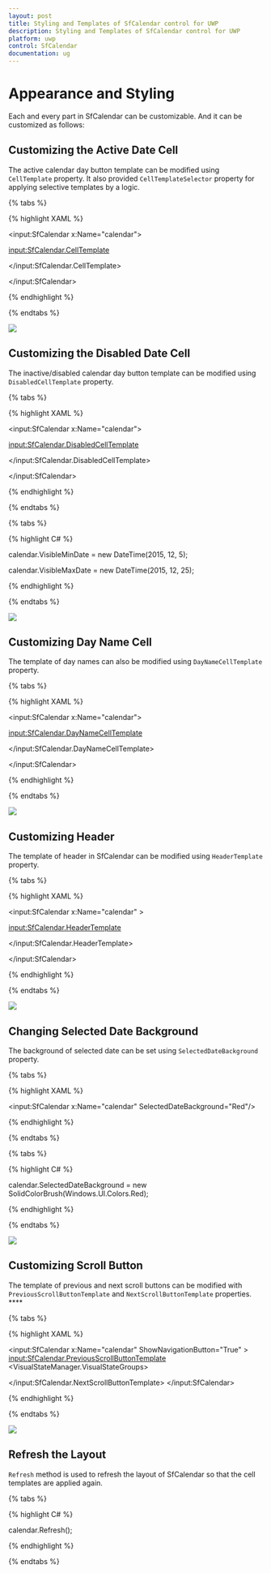 ```yaml
---
layout: post
title: Styling and Templates of SfCalendar control for UWP
description: Styling and Templates of SfCalendar control for UWP
platform: uwp
control: SfCalendar
documentation: ug
---
```


# Appearance and Styling

Each and every part in SfCalendar can be customizable. And it can be customized as follows:

## Customizing the Active Date Cell

The active calendar day button template can be modified using `CellTemplate` property. It also provided `CellTemplateSelector` property for applying selective templates by a logic.

{% tabs %}

{% highlight XAML %}

<input:SfCalendar x:Name="calendar">

<input:SfCalendar.CellTemplate>

<DataTemplate>

<TextBlock Text="{Binding Day}" VerticalAlignment="Center"
           HorizontalAlignment="Center" Foreground="Red"/>
           
</DataTemplate>

</input:SfCalendar.CellTemplate>

</input:SfCalendar>

{% endhighlight %}

{% endtabs %}

![](SfCalendar-images/SfCalendar-img15.jpeg)


## Customizing the Disabled Date Cell

The inactive/disabled calendar day button template can be modified using `DisabledCellTemplate` property.

{% tabs %}

{% highlight XAML %}

<input:SfCalendar x:Name="calendar">

<input:SfCalendar.DisabledCellTemplate>

<DataTemplate>

<Grid Background="Gray">

<TextBlock Text="{Binding Day}" VerticalAlignment="Bottom"
           Foreground="White" Opacity="1" Margin="3"/>
           
</Grid>

</DataTemplate>

</input:SfCalendar.DisabledCellTemplate>

</input:SfCalendar>

{% endhighlight %}

{% endtabs %}

{% tabs %}

{% highlight C# %}

calendar.VisibleMinDate = new DateTime(2015, 12, 5);

calendar.VisibleMaxDate = new DateTime(2015, 12, 25);

{% endhighlight %}

{% endtabs %}


![](SfCalendar-images/SfCalendar-img16.jpeg)


## Customizing Day Name Cell 

The template of day names can also be modified using `DayNameCellTemplate` property.

{% tabs %}

{% highlight XAML %}

<input:SfCalendar x:Name="calendar">

<input:SfCalendar.DayNameCellTemplate>

<DataTemplate>

<TextBlock Text="{Binding}" Foreground="Red"/>

</DataTemplate>

</input:SfCalendar.DayNameCellTemplate>

</input:SfCalendar>

{% endhighlight %}

{% endtabs %}

![](SfCalendar-images/SfCalendar-img17.jpeg)


## Customizing Header

The template of header in SfCalendar can be modified using `HeaderTemplate` property.

{% tabs %}

{% highlight XAML %}

<input:SfCalendar x:Name="calendar" >

<input:SfCalendar.HeaderTemplate>

<DataTemplate>

<TextBlock Text="{Binding}" FontSize="20" Foreground="Red"/>

</DataTemplate>

</input:SfCalendar.HeaderTemplate>

</input:SfCalendar>

{% endhighlight %}

{% endtabs %}

![](SfCalendar-images/SfCalendar-img18.jpeg)


## Changing Selected Date Background

The background of selected date can be set using `SelectedDateBackground` property.

{% tabs %}

{% highlight XAML %}

<input:SfCalendar x:Name="calendar" SelectedDateBackground="Red"/>

{% endhighlight %}

{% endtabs %}

{% tabs %}

{% highlight C# %}

calendar.SelectedDateBackground = new SolidColorBrush(Windows.UI.Colors.Red);

{% endhighlight %}

{% endtabs %}

![](SfCalendar-images/SfCalendar-img19.jpeg)


## Customizing Scroll Button

The template of previous and next scroll buttons can be modified with `PreviousScrollButtonTemplate` and `NextScrollButtonTemplate` properties. ****

{% tabs %}

{% highlight XAML %}

<input:SfCalendar x:Name="calendar" ShowNavigationButton="True" >
<input:SfCalendar.PreviousScrollButtonTemplate>
<ControlTemplate TargetType="Button">
<Grid>
<VisualStateManager.VisualStateGroups>
<VisualStateGroup x:Name="CommonStates">
<VisualState x:Name="Normal"/>
<VisualState x:Name="PointerOver">
<Storyboard>
<ObjectAnimationUsingKeyFrames Storyboard.TargetProperty="Fill" Storyboard.TargetName="ellipse">
<DiscreteObjectKeyFrame KeyTime="0" Value="#414242"/>
</ObjectAnimationUsingKeyFrames>
<ObjectAnimationUsingKeyFrames Storyboard.TargetProperty="Fill" Storyboard.TargetName="Triangle">
<DiscreteObjectKeyFrame KeyTime="0" Value="#2FA0D5"/>
</ObjectAnimationUsingKeyFrames>
</Storyboard>
</VisualState>
<VisualState x:Name="Pressed">
<Storyboard>
<ObjectAnimationUsingKeyFrames Storyboard.TargetProperty="Fill" Storyboard.TargetName="ellipse">
<DiscreteObjectKeyFrame KeyTime="0" Value="#2FA0D5"/>
</ObjectAnimationUsingKeyFrames>
<ObjectAnimationUsingKeyFrames Storyboard.TargetProperty="Fill" Storyboard.TargetName="Triangle">
<DiscreteObjectKeyFrame KeyTime="0" Value="#ECEEEE"/>
</ObjectAnimationUsingKeyFrames>
</Storyboard>
</VisualState>
<VisualState x:Name="Disabled">
<Storyboard>
<ObjectAnimationUsingKeyFrames Storyboard.TargetProperty="Fill" Storyboard.TargetName="ellipse">
<DiscreteObjectKeyFrame KeyTime="0" Value="{StaticResource ButtonDisabledBackgroundThemeBrush}"/>
</ObjectAnimationUsingKeyFrames>
<ObjectAnimationUsingKeyFrames Storyboard.TargetProperty="Fill" Storyboard.TargetName="Triangle">
<DiscreteObjectKeyFrame KeyTime="0" Value="{StaticResource ButtonDisabledForegroundThemeBrush}"/>
</ObjectAnimationUsingKeyFrames>
</Storyboard>
</VisualState>

</VisualStateGroup>
<VisualStateGroup x:Name="FocusStates">
<VisualState x:Name="Focused">
<Storyboard>
<DoubleAnimation Duration="0" To="1" Storyboard.TargetProperty="Opacity" Storyboard.TargetName="FocusVisualWhite"/>
<DoubleAnimation Duration="0" To="1" Storyboard.TargetProperty="Opacity" Storyboard.TargetName="FocusVisualBlack"/>
</Storyboard>
</VisualState>
<VisualState x:Name="Unfocused"/>
<VisualState x:Name="PointerFocused"/>
</VisualStateGroup>
</VisualStateManager.VisualStateGroups>
<Grid>
<Ellipse x:Name="ellipse"
Canvas.Top="50"
Canvas.Left="50"
Fill="Red"
Margin="3" Width="25" Height="25"
StrokeThickness="{TemplateBinding BorderThickness}"
Stroke="{TemplateBinding BorderBrush}">
</Ellipse>
<Border x:Name="Border" VerticalAlignment="Center" HorizontalAlignment="Center">
<Path x:Name="Triangle" 
Data="F1M646.688,13.5518L646.783,13.4593 646.965,13.639 668.383,35.0583 689.459,35.0583 665.155,10.751 657.503,3.10126 657.323,2.92023 664.876,-4.63837 689.184,-28.9417 668.109,-28.9417 646.688,-7.52637 636.15,3.01398 646.688,13.5518z" Stretch="Uniform" Fill="{TemplateBinding Foreground}" Width="12" Height="12"
Margin="-0.5,0,1.3,0" RenderTransformOrigin="0.5,0.5">
<Path.RenderTransform>
<TransformGroup>
<TransformGroup.Children>
<RotateTransform Angle="180" />
<ScaleTransform ScaleX="-1" ScaleY="-1" />
</TransformGroup.Children>
</TransformGroup>
</Path.RenderTransform>
</Path>
</Border>
</Grid>
<Rectangle x:Name="FocusVisualWhite" IsHitTestVisible="False" Opacity="0" StrokeDashOffset="1.5" StrokeEndLineCap="Square" Stroke="{StaticResource FocusVisualWhiteStrokeThemeBrush}" StrokeDashArray="1,1"/>
<Rectangle x:Name="FocusVisualBlack" IsHitTestVisible="False" Opacity="0" StrokeDashOffset="0.5" StrokeEndLineCap="Square" Stroke="{StaticResource FocusVisualBlackStrokeThemeBrush}" StrokeDashArray="1,1"/>
</Grid>
</ControlTemplate>
</input:SfCalendar.PreviousScrollButtonTemplate>
<input:SfCalendar.NextScrollButtonTemplate>
<ControlTemplate TargetType="Button">
<Grid>
<VisualStateManager.VisualStateGroups>
<VisualStateGroup x:Name="CommonStates">
<VisualState x:Name="Normal"/>
<VisualState x:Name="PointerOver">
<Storyboard>
<ObjectAnimationUsingKeyFrames Storyboard.TargetProperty="Fill" Storyboard.TargetName="ellipse">
<DiscreteObjectKeyFrame KeyTime="0" Value="#414242"/>
</ObjectAnimationUsingKeyFrames>
<ObjectAnimationUsingKeyFrames Storyboard.TargetProperty="Fill" Storyboard.TargetName="Triangle">
<DiscreteObjectKeyFrame KeyTime="0" Value="#2FA0D5"/>
</ObjectAnimationUsingKeyFrames>
</Storyboard>
</VisualState>
<VisualState x:Name="Pressed">
<Storyboard>
<ObjectAnimationUsingKeyFrames Storyboard.TargetProperty="Fill" Storyboard.TargetName="ellipse">
<DiscreteObjectKeyFrame KeyTime="0" Value="#2FA0D5"/>
</ObjectAnimationUsingKeyFrames>
<ObjectAnimationUsingKeyFrames Storyboard.TargetProperty="Fill" Storyboard.TargetName="Triangle">
<DiscreteObjectKeyFrame KeyTime="0" Value="#ECEEEE"/>
</ObjectAnimationUsingKeyFrames>
</Storyboard>
</VisualState>
<VisualState x:Name="Disabled">
<Storyboard>
<ObjectAnimationUsingKeyFrames Storyboard.TargetProperty="Fill" Storyboard.TargetName="ellipse">
<DiscreteObjectKeyFrame KeyTime="0" Value="{StaticResource ButtonDisabledBackgroundThemeBrush}"/>
</ObjectAnimationUsingKeyFrames>
<ObjectAnimationUsingKeyFrames Storyboard.TargetProperty="Fill" Storyboard.TargetName="Triangle">
<DiscreteObjectKeyFrame KeyTime="0" Value="{StaticResource ButtonDisabledForegroundThemeBrush}"/>
</ObjectAnimationUsingKeyFrames>
</Storyboard>
</VisualState>
</VisualStateGroup>
<VisualStateGroup x:Name="FocusStates">
<VisualState x:Name="Focused">
<Storyboard>
<DoubleAnimation Duration="0" To="1" Storyboard.TargetProperty="Opacity" Storyboard.TargetName="FocusVisualWhite"/>
<DoubleAnimation Duration="0" To="1" Storyboard.TargetProperty="Opacity" Storyboard.TargetName="FocusVisualBlack"/>
</Storyboard>
</VisualState>
<VisualState x:Name="Unfocused"/>
<VisualState x:Name="PointerFocused"/>
</VisualStateGroup>
</VisualStateManager.VisualStateGroups>
<Grid>
<Ellipse x:Name="ellipse"
Canvas.Top="50"
Canvas.Left="50"
Fill="Red"
Margin="3" Width="25" Height="25"
StrokeThickness="{TemplateBinding BorderThickness}"
Stroke="{TemplateBinding BorderBrush}">
</Ellipse>
<Border x:Name="Border" VerticalAlignment="Center" HorizontalAlignment="Center">
<Path x:Name="Triangle" 
Data="F1M646.688,13.5518L646.783,13.4593 646.965,13.639 668.383,35.0583 689.459,35.0583 665.155,10.751 657.503,3.10126 657.323,2.92023 664.876,-4.63837 689.184,-28.9417 668.109,-28.9417 646.688,-7.52637 636.15,3.01398 646.688,13.5518z" Stretch="Uniform" Fill="{TemplateBinding Foreground}" Width="12" Height="12" 
Margin="-1,0,-1,0" RenderTransformOrigin="0.5,0.5">
<Path.RenderTransform>
<TransformGroup>
<TransformGroup.Children>
<RotateTransform Angle="0" />
<ScaleTransform ScaleX="-1" ScaleY="-1" />
</TransformGroup.Children>
</TransformGroup>
</Path.RenderTransform>
</Path>
</Border>
</Grid>
<Rectangle x:Name="FocusVisualWhite" IsHitTestVisible="False" Opacity="0" StrokeDashOffset="1.5" StrokeEndLineCap="Square" Stroke="{StaticResource FocusVisualWhiteStrokeThemeBrush}" StrokeDashArray="1,1"/>
<Rectangle x:Name="FocusVisualBlack" IsHitTestVisible="False" Opacity="0" StrokeDashOffset="0.5" StrokeEndLineCap="Square" Stroke="{StaticResource FocusVisualBlackStrokeThemeBrush}" StrokeDashArray="1,1"/>
</Grid>
</ControlTemplate>

</input:SfCalendar.NextScrollButtonTemplate>
</input:SfCalendar>


{% endhighlight %}

{% endtabs %}


![](SfCalendar-images/SfCalendar-img20.jpeg)

## Refresh the Layout

`Refresh` method is used to refresh the layout of SfCalendar so that the cell templates are applied again.

{% tabs %}

{% highlight C# %}

calendar.Refresh();

{% endhighlight %}

{% endtabs %}
